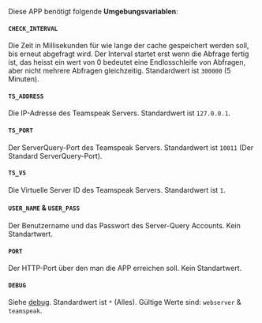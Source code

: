 Diese APP benötigt folgende **Umgebungsvariablen**:

#### `CHECK_INTERVAL`
Die Zeit in Millisekunden für wie lange der cache gespeichert werden soll, bis erneut abgefragt wird.
Der Interval startet erst wenn die Abfrage fertig ist, das heisst ein wert von 0 bedeutet eine Endlosschleife von Abfragen, aber nicht mehrere Abfragen gleichzeitig.
Standardwert ist `300000` (5 Minuten).

#### `TS_ADDRESS`
Die IP-Adresse des Teamspeak Servers.
Standardwert ist `127.0.0.1`.

#### `TS_PORT`
Der ServerQuery-Port des Teamspeak Servers.
Standardwert ist `10011` (Der Standard ServerQuery-Port).

#### `TS_VS`
Die Virtuelle Server ID des Teamspeak Servers.
Standardwert ist `1`.

#### `USER_NAME` & `USER_PASS`
Der Benutzername und das Passwort des Server-Query Accounts. Kein Standartwert.

#### `PORT`
Der HTTP-Port über den man die APP erreichen soll. Kein Standartwert.

#### `DEBUG`
Siehe [debug](https://github.com/visionmedia/debug).
Standardwert ist `*` (Alles).
Gültige Werte sind: `webserver` & `teamspeak`.
